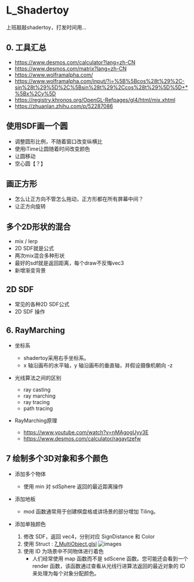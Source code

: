 # L_Shadertoy
上班敲敲shadertoy，打发时间用...



## 0. 工具汇总
- https://www.desmos.com/calculator?lang=zh-CN
- https://www.desmos.com/matrix?lang=zh-CN
- https://www.wolframalpha.com/
- https://www.wolframalpha.com/input/?i=%5B%5Bcos%28t%29%2C-sin%28t%29%5D%2C%5Bsin%28t%29%2Ccos%28t%29%5D%5D+*%5Bx%2Cy%5D
- https://registry.khronos.org/OpenGL-Refpages/gl4/html/mix.xhtml
- https://zhuanlan.zhihu.com/p/52287086


## 使用SDF画一个圆
- 调整圆形比例，不随着窗口改变纵横比
- 使用iTime让圆随着时间改变颜色
- 让圆移动
- 空心圆【？】

## 画正方形
- 怎么让正方向不管怎么拖动，正方形都在所有屏幕中间？
- 让正方向旋转

## 多个2D形状的混合
- mix / lerp
- 2D SDF就是公式
- 两次mix混合多种形状
- 最好的sdf就是返回距离，每个draw不反悔vec3
- 新增渐变背景

## 2D SDF
- 常见的各种2D SDF公式
- 2D SDF 操作

## 6. RayMarching
- 坐标系
    - shadertoy采用右手坐标系。
    - x 轴沿画布的水平轴，y 轴沿画布的垂直轴，并假设摄像机朝向 -z
- 光线算法之间的区别
    - ray casting
    - ray marching
    - ray tracing
    - path tracing

- RayMarching原理
    - https://www.youtube.com/watch?v=nMAgogUyv3E
    - https://www.desmos.com/calculator/ragaytzefw


## 7 绘制多个3D对象和多个颜色
- 添加多个物体
    - 使用 min 对 sdSphere 返回的最近距离操作
- 添加地板
    - mod 函数通常用于创建棋盘格或讲场景的部分增加 Tiling。

- 添加单独颜色
    1. 修改 SDF，返回 vec4，分别对应 SignDistance 和 Color
    2. 使用 Struct : [7_MultiObject.glsl](7_MultiObject.glsl)
    ![images](images/shadertoy.png)
    3. 使用 ID 为场景中不同物体进行着色
        - 人们经常使用 map 函数而不是 sdScene 函数。您可能还会看到一个 render 函数，该函数通过查看从光线行进算法返回的最近对象的 ID 来处理为每个对象分配颜色。